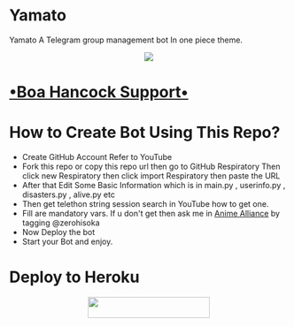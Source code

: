 # Yamato
Yamato A Telegram group management bot In one piece theme.
<p align="center">
  <img src="https://telegra.ph/file/d5b1b51e1d25769965732.jpg">
</p>

# [•Boa Hancock Support•](https://t.me/ahjin_network)
# How to Create Bot Using This Repo?
* Create GitHub Account Refer to YouTube
* Fork this repo or copy this repo url then go to GitHub Respiratory Then click new Respiratory then click import Respiratory then paste the URL
* After that Edit Some Basic Information which is in main.py , userinfo.py , disasters.py , alive.py etc 
* Then get telethon string session search in YouTube how to get one.
* Fill are mandatory vars. If u don't get then ask me in [Anime Alliance](https://t.me/straydogs) by tagging @zerohisoka
* Now  Deploy the bot 
* Start your Bot and enjoy.
# Deploy to Heroku
<p align="center"><a href="https://heroku.com/deploy?template=https://github.com/MugiwaranoKizoku/Yamato"> <img src="https://img.shields.io/badge/Deploy%20To%20Heroku-black?style=for-the-badge&logo=heroku" width="220" height="38.45"/></a></p>
 



